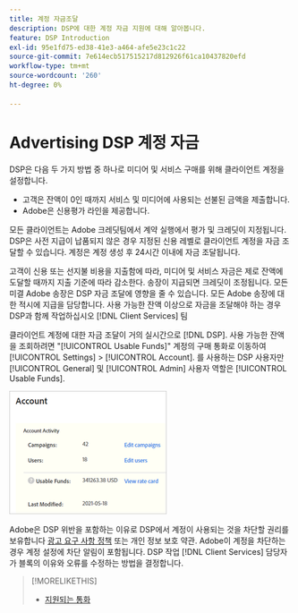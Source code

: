 ```yaml
---
title: 계정 자금조달
description: DSP에 대한 계정 자금 지원에 대해 알아봅니다.
feature: DSP Introduction
exl-id: 95e1fd75-ed38-41e3-a464-afe5e23c1c22
source-git-commit: 7e614ecb517515217d812926f61ca10437820efd
workflow-type: tm+mt
source-wordcount: '260'
ht-degree: 0%

---
```


# Advertising DSP 계정 자금

DSP은 다음 두 가지 방법 중 하나로 미디어 및 서비스 구매를 위해 클라이언트 계정을 설정합니다.

* 고객은 잔액이 0인 때까지 서비스 및 미디어에 사용되는 선불된 금액을 제출합니다.
* Adobe은 신용평가 라인을 제공합니다.

모든 클라이언트는 Adobe 크레딧팀에서 계약 실행에서 평가 및 크레딧이 지정됩니다. DSP은 사전 지급이 납품되지 않은 경우 지정된 신용 레벨로 클라이언트 계정을 자금 조달할 수 있습니다. 계정은 계정 생성 후 24시간 이내에 자금 조달됩니다.

고객이 신용 또는 선지불 비용을 지출함에 따라, 미디어 및 서비스 자금은 제로 잔액에 도달할 때까지 지출 기준에 따라 감소한다. 송장이 지급되면 크레딧이 조정됩니다. 모든 미결 Adobe 송장은 DSP 자금 조달에 영향을 줄 수 있습니다. 모든 Adobe 송장에 대한 적시에 지급을 담당합니다. 사용 가능한 잔액 이상으로 자금을 조달해야 하는 경우 DSP과 함께 작업하십시오 [!DNL Client Services] 팀

클라이언트 계정에 대한 자금 조달이 거의 실시간으로 [!DNL DSP]. 사용 가능한 잔액을 조회하려면 &quot;[!UICONTROL Usable Funds]&quot; 계정의 구매 통화로 이동하여 [!UICONTROL Settings] > [!UICONTROL Account]. 를 사용하는 DSP 사용자만 [!UICONTROL General] 및 [!UICONTROL Admin] 사용자 역할은 [!UICONTROL Usable Funds].

![계정에 사용 가능한 자금](/help/dsp/assets/account-usable-funds.png)

Adobe은 DSP 위반을 포함하는 이유로 DSP에서 계정이 사용되는 것을 차단할 권리를 보유합니다 [광고 요구 사항 정책](/help/policies/ad-requirements-policy.md) 또는 개인 정보 보호 약관. Adobe이 계정을 차단하는 경우 계정 설정에 차단 알림이 포함됩니다. DSP 작업 [!DNL Client Services] 담당자가 블록의 이유와 오류를 수정하는 방법을 결정합니다.

>[!MORELIKETHIS]
>
>* [지원되는 통화](/help/dsp/currency.md)

